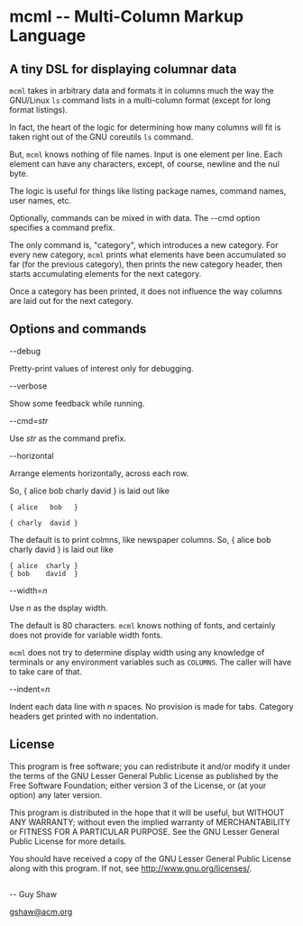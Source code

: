 # mcml -- Multi-Column Markup Language

## A tiny DSL for displaying columnar data

`mcml` takes in arbitrary data and formats it in columns
much the way the GNU/Linux `ls` command lists in a multi-column
format (except for long format listings).

In fact, the heart of the logic for determining how many columns
will fit is taken right out of the GNU coreutils `ls` command.

But, `mcml` knows nothing of file names.
Input is one element per line.
Each element can have any characters, except, of course,
newline and the nul byte.

The logic is useful for things like listing package names,
command names, user names, etc.

Optionally, commands can be mixed in with data.
The --cmd option specifies a command prefix.

The only command is, "category",
which introduces a new category.
For every new category, `mcml` prints what elements
have been accumulated so far (for the previous category),
then prints the new category header,
then starts accumulating elements for the next category.

Once a category has been printed,
it does not influence the way columns are laid out
for the next category.

## Options and commands

--debug

Pretty-print values of interest only for debugging.

--verbose

Show some feedback while running.

--cmd=_str_

Use _str_ as the command prefix.


--horizontal

Arrange elements horizontally, across each row.

So, { alice bob charly david } is laid out like

```
{ alice   bob   }

{ charly  david }
```

The default is to print colmns,
like newspaper columns.
So, { alice bob charly david } is laid out like

```
{ alice  charly }
{ bob    david  }
```


--width=_n_

Use _n_ as the dsplay width.

The default is 80 characters.
`mcml` knows nothing of fonts,
and certainly does not provide for variable width fonts.

`mcml` does not try to determine display width
using any knowledge of terminals or any environment variables
such as `COLUMNS`.  The caller will have to take care of that.


--indent=_n_

Indent each data line with _n_ spaces.
No provision is made for tabs.
Category headers get printed with no indentation.


## License

This program is free software; you can redistribute it and/or modify
it under the terms of the GNU Lesser General Public License as
published by the Free Software Foundation; either version 3 of the
License, or (at your option) any later version.

This program is distributed in the hope that it will be useful,
but WITHOUT ANY WARRANTY; without even the implied warranty of
MERCHANTABILITY or FITNESS FOR A PARTICULAR PURPOSE.  See the GNU
Lesser General Public License for more details.

You should have received a copy of the GNU Lesser General Public License
along with this program.  If not, see <http://www.gnu.org/licenses/>.

##

-- Guy Shaw

   gshaw@acm.org

